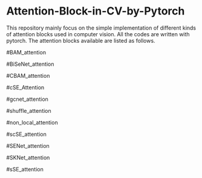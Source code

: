# Attention-Block-in-CV-by-Pytorch
This repository mainly focus on the simple implementation of different kinds of attention blocks used in computer vision. All the codes are written with pytorch.
The attention blocks available are listed as follows.

#BAM_attention

#BiSeNet_attention

#CBAM_attention

#cSE_Attention

#gcnet_attention

#shuffle_attention

#non_local_attention

#scSE_attention

#SENet_attention

#SKNet_attention

#sSE_attention
